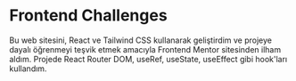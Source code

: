 # Frontend Challenges

Bu web sitesini, React ve Tailwind CSS kullanarak geliştirdim ve projeye dayalı öğrenmeyi teşvik etmek amacıyla Frontend Mentor sitesinden ilham aldım. Projede React Router DOM, useRef, useState, useEffect gibi hook'ları kullandım.

